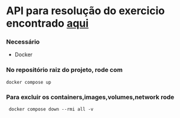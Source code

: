 # API para resolução do exercicio encontrado [aqui](https://github.com/backend-br/desafios/blob/44148c2c14fdece84465ecc6d02425c407a922f3/points-of-interest/PROBLEM.md)

### Necessário
* Docker
### No repositório raiz do projeto, rode com
```
docker compose up
```
### Para excluir os containers,images,volumes,network rode
```
 docker compose down --rmi all -v 
```
